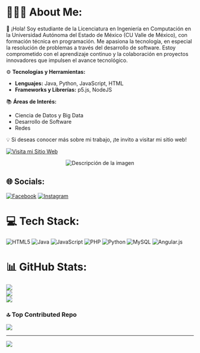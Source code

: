 # 🧑🏻‍💻 About Me:
👋 ¡Hola! Soy estudiante de la Licenciatura en Ingeniería en Computación en la Universidad Autónoma del Estado de México (CU Valle de México), con formación técnica en programación. Me apasiona la tecnología, en especial la resolución de problemas a través del desarrollo de software. Estoy comprometido con el aprendizaje continuo y la colaboración en proyectos innovadores que impulsen el avance tecnológico.

⚙️ **Tecnologías y Herramientas:**
- **Lenguajes:** Java, Python, JavaScript, HTML
- **Frameworks y Librerías:** p5.js, NodeJS

📚 **Áreas de Interés:**
- Ciencia de Datos y Big Data
- Desarrollo de Software
- Redes

💡 Si deseas conocer más sobre mi trabajo, ¡te invito a visitar mi sitio web!

[![Visita mi Sitio Web](https://img.shields.io/badge/Sitio_Web-Visítame-brightgreen?style=for-the-badge)](https://icozaaidortauaemexxmxx.on.drv.tw/sitio%20web/Pagina%20web/#)

<div style="text-align: center;">
  <img src="https://designerapp.officeapps.live.com/designerapp/document.ashx?path=/65b0028c-c1ad-4d7a-8828-628c9cb2cbf0/DallEGeneratedImages/dalle-1c571145-a627-45c1-9ff4-450db18997750251675931208207394400.jpg&dcHint=WestUS2&fileToken=5ca16b6e-a1a1-4d8b-b702-fd0b5dae012d" alt="Descripción de la imagen" style="width: auto; height: auto;">
</div>

## 🌐 Socials:
[![Facebook](https://img.shields.io/badge/Facebook-%231877F2.svg?logo=Facebook&logoColor=white)](https://www.facebook.com/zaax.bo/) [![Instagram](https://img.shields.io/badge/Instagram-%23E4405F.svg?logo=Instagram&logoColor=white)](https://instagram.com/https://www.instagram.com/zax.bo/?hl=es) 

# 💻 Tech Stack:
![HTML5](https://img.shields.io/badge/html5-%23E34F26.svg?style=for-the-badge&logo=html5&logoColor=white) ![Java](https://img.shields.io/badge/java-%23ED8B00.svg?style=for-the-badge&logo=openjdk&logoColor=white) ![JavaScript](https://img.shields.io/badge/javascript-%23323330.svg?style=for-the-badge&logo=javascript&logoColor=%23F7DF1E) ![PHP](https://img.shields.io/badge/php-%23777BB4.svg?style=for-the-badge&logo=php&logoColor=white) ![Python](https://img.shields.io/badge/python-3670A0?style=for-the-badge&logo=python&logoColor=ffdd54) ![MySQL](https://img.shields.io/badge/mysql-4479A1.svg?style=for-the-badge&logo=mysql&logoColor=white) ![Angular.js](https://img.shields.io/badge/angular.js-%23E23237.svg?style=for-the-badge&logo=angularjs&logoColor=white)
# 📊 GitHub Stats:
![](https://github-readme-stats.vercel.app/api?username=ZaaidOrta&theme=tokyonight&hide_border=false&include_all_commits=true&count_private=true)<br/>
![](https://github-readme-streak-stats.herokuapp.com/?user=ZaaidOrta&theme=tokyonight&hide_border=false)<br/>
![](https://github-readme-stats.vercel.app/api/top-langs/?username=ZaaidOrta&theme=tokyonight&hide_border=false&include_all_commits=true&count_private=true&layout=compact)

### 🔝 Top Contributed Repo
![](https://github-contributor-stats.vercel.app/api?username=ZaaidOrta&limit=5&theme=tokyonight&combine_all_yearly_contributions=true)

---
[![](https://visitcount.itsvg.in/api?id=ZaaidOrta&icon=6&color=0)](https://visitcount.itsvg.in)

<!-- Proudly created with GPRM ( https://gprm.itsvg.in ) -->
